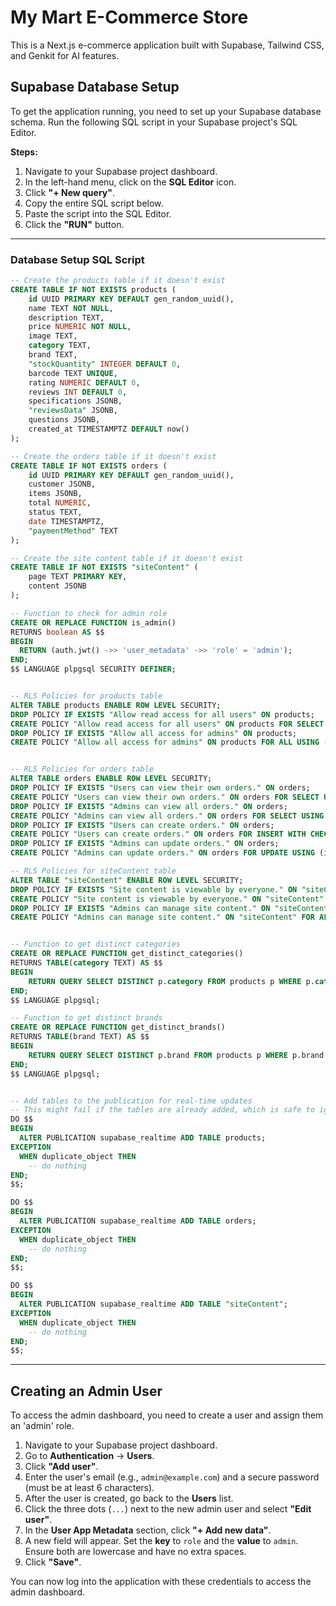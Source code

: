 # My Mart E-Commerce Store

This is a Next.js e-commerce application built with Supabase, Tailwind CSS, and Genkit for AI features.

## Supabase Database Setup

To get the application running, you need to set up your Supabase database schema. Run the following SQL script in your Supabase project's SQL Editor.

**Steps:**
1. Navigate to your Supabase project dashboard.
2. In the left-hand menu, click on the **SQL Editor** icon.
3. Click **"+ New query"**.
4. Copy the entire SQL script below.
5. Paste the script into the SQL Editor.
6. Click the **"RUN"** button.

---

### Database Setup SQL Script

```sql
-- Create the products table if it doesn't exist
CREATE TABLE IF NOT EXISTS products (
    id UUID PRIMARY KEY DEFAULT gen_random_uuid(),
    name TEXT NOT NULL,
    description TEXT,
    price NUMERIC NOT NULL,
    image TEXT,
    category TEXT,
    brand TEXT,
    "stockQuantity" INTEGER DEFAULT 0,
    barcode TEXT UNIQUE,
    rating NUMERIC DEFAULT 0,
    reviews INT DEFAULT 0,
    specifications JSONB,
    "reviewsData" JSONB,
    questions JSONB,
    created_at TIMESTAMPTZ DEFAULT now()
);

-- Create the orders table if it doesn't exist
CREATE TABLE IF NOT EXISTS orders (
    id UUID PRIMARY KEY DEFAULT gen_random_uuid(),
    customer JSONB,
    items JSONB,
    total NUMERIC,
    status TEXT,
    date TIMESTAMPTZ,
    "paymentMethod" TEXT
);

-- Create the site content table if it doesn't exist
CREATE TABLE IF NOT EXISTS "siteContent" (
    page TEXT PRIMARY KEY,
    content JSONB
);

-- Function to check for admin role
CREATE OR REPLACE FUNCTION is_admin()
RETURNS boolean AS $$
BEGIN
  RETURN (auth.jwt() ->> 'user_metadata' ->> 'role' = 'admin');
END;
$$ LANGUAGE plpgsql SECURITY DEFINER;


-- RLS Policies for products table
ALTER TABLE products ENABLE ROW LEVEL SECURITY;
DROP POLICY IF EXISTS "Allow read access for all users" ON products;
CREATE POLICY "Allow read access for all users" ON products FOR SELECT USING (true);
DROP POLICY IF EXISTS "Allow all access for admins" ON products;
CREATE POLICY "Allow all access for admins" ON products FOR ALL USING (is_admin());


-- RLS Policies for orders table
ALTER TABLE orders ENABLE ROW LEVEL SECURITY;
DROP POLICY IF EXISTS "Users can view their own orders." ON orders;
CREATE POLICY "Users can view their own orders." ON orders FOR SELECT USING (auth.uid() = (customer ->> 'uid')::uuid);
DROP POLICY IF EXISTS "Admins can view all orders." ON orders;
CREATE POLICY "Admins can view all orders." ON orders FOR SELECT USING (is_admin());
DROP POLICY IF EXISTS "Users can create orders." ON orders;
CREATE POLICY "Users can create orders." ON orders FOR INSERT WITH CHECK (auth.uid() = (customer ->> 'uid')::uuid);
DROP POLICY IF EXISTS "Admins can update orders." ON orders;
CREATE POLICY "Admins can update orders." ON orders FOR UPDATE USING (is_admin());

-- RLS Policies for siteContent table
ALTER TABLE "siteContent" ENABLE ROW LEVEL SECURITY;
DROP POLICY IF EXISTS "Site content is viewable by everyone." ON "siteContent";
CREATE POLICY "Site content is viewable by everyone." ON "siteContent" FOR SELECT USING (true);
DROP POLICY IF EXISTS "Admins can manage site content." ON "siteContent";
CREATE POLICY "Admins can manage site content." ON "siteContent" FOR ALL USING (is_admin());


-- Function to get distinct categories
CREATE OR REPLACE FUNCTION get_distinct_categories()
RETURNS TABLE(category TEXT) AS $$
BEGIN
    RETURN QUERY SELECT DISTINCT p.category FROM products p WHERE p.category IS NOT NULL ORDER BY p.category;
END;
$$ LANGUAGE plpgsql;

-- Function to get distinct brands
CREATE OR REPLACE FUNCTION get_distinct_brands()
RETURNS TABLE(brand TEXT) AS $$
BEGIN
    RETURN QUERY SELECT DISTINCT p.brand FROM products p WHERE p.brand IS NOT NULL ORDER BY p.brand;
END;
$$ LANGUAGE plpgsql;


-- Add tables to the publication for real-time updates
-- This might fail if the tables are already added, which is safe to ignore.
DO $$
BEGIN
  ALTER PUBLICATION supabase_realtime ADD TABLE products;
EXCEPTION
  WHEN duplicate_object THEN
    -- do nothing
END;
$$;

DO $$
BEGIN
  ALTER PUBLICATION supabase_realtime ADD TABLE orders;
EXCEPTION
  WHEN duplicate_object THEN
    -- do nothing
END;
$$;

DO $$
BEGIN
  ALTER PUBLICATION supabase_realtime ADD TABLE "siteContent";
EXCEPTION
  WHEN duplicate_object THEN
    -- do nothing
END;
$$;
```
---
## Creating an Admin User

To access the admin dashboard, you need to create a user and assign them an 'admin' role.

1.  Navigate to your Supabase project dashboard.
2.  Go to **Authentication** -> **Users**.
3.  Click **"Add user"**.
4.  Enter the user's email (e.g., `admin@example.com`) and a secure password (must be at least 6 characters).
5.  After the user is created, go back to the **Users** list.
6.  Click the three dots (`...`) next to the new admin user and select **"Edit user"**.
7.  In the **User App Metadata** section, click **"+ Add new data"**.
8.  A new field will appear. Set the **key** to `role` and the **value** to `admin`. Ensure both are lowercase and have no extra spaces.
9.  Click **"Save"**.

You can now log into the application with these credentials to access the admin dashboard.
